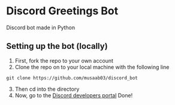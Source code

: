 # Discord Greetings Bot
Discord bot made in Python

## Setting up the bot (locally)

1. First, fork the repo to your own account
2. Clone the repo on to your local machine with the following line </br>
 ```
 git clone https://github.com/musaab03/discord_bot
 ```
3. Then cd into the directory
4. Now, go to the [Discord developers portal](https://discord.com/developers/)
Done!
